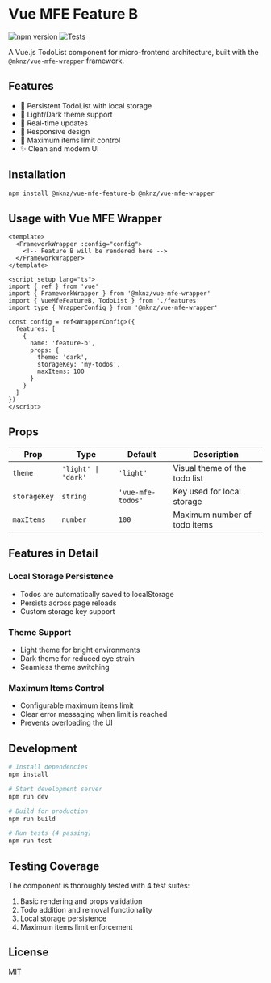 # Vue MFE Feature B

[![npm version](https://img.shields.io/npm/v/@mknz/vue-mfe-feature-b)](https://www.npmjs.com/package/@mknz/vue-mfe-feature-b)
[![Tests](https://img.shields.io/badge/tests-4%20passing-brightgreen)](https://github.com/mukunzidd/vue-mfe-feature-b/actions)

A Vue.js TodoList component for micro-frontend architecture, built with the `@mknz/vue-mfe-wrapper` framework.

## Features

- 📝 Persistent TodoList with local storage
- 🎨 Light/Dark theme support
- 🔄 Real-time updates
- 📱 Responsive design
- 🎯 Maximum items limit control
- ✨ Clean and modern UI

## Installation

```bash
npm install @mknz/vue-mfe-feature-b @mknz/vue-mfe-wrapper
```

## Usage with Vue MFE Wrapper

```vue
<template>
  <FrameworkWrapper :config="config">
    <!-- Feature B will be rendered here -->
  </FrameworkWrapper>
</template>

<script setup lang="ts">
import { ref } from 'vue'
import { FrameworkWrapper } from '@mknz/vue-mfe-wrapper'
import { VueMfeFeatureB, TodoList } from './features'
import type { WrapperConfig } from '@mknz/vue-mfe-wrapper'

const config = ref<WrapperConfig>({
  features: [
    {
      name: 'feature-b',
      props: {
        theme: 'dark',
        storageKey: 'my-todos',
        maxItems: 100
      }
    }
  ]
})
</script>
```

## Props

| Prop | Type | Default | Description |
|------|------|---------|-------------|
| `theme` | `'light' \| 'dark'` | `'light'` | Visual theme of the todo list |
| `storageKey` | `string` | `'vue-mfe-todos'` | Key used for local storage |
| `maxItems` | `number` | `100` | Maximum number of todo items |

## Features in Detail

### Local Storage Persistence
- Todos are automatically saved to localStorage
- Persists across page reloads
- Custom storage key support

### Theme Support
- Light theme for bright environments
- Dark theme for reduced eye strain
- Seamless theme switching

### Maximum Items Control
- Configurable maximum items limit
- Clear error messaging when limit is reached
- Prevents overloading the UI

## Development

```bash
# Install dependencies
npm install

# Start development server
npm run dev

# Build for production
npm run build

# Run tests (4 passing)
npm run test
```

## Testing Coverage

The component is thoroughly tested with 4 test suites:
1. Basic rendering and props validation
2. Todo addition and removal functionality
3. Local storage persistence
4. Maximum items limit enforcement

## License

MIT
